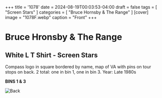 +++
title = '1078'
date = 2024-08-19T00:03:53-04:00
draft = false
tags = [ "Screen Stars" ]
categories = [ "Bruce Hornsby & The Range" ]
[cover]
image = "1078F.webp"
caption = "Front"
+++
# Bruce Hronsby & The Range
## White L T Shirt - Screen Stars

Compass logo in square bordered by name, map of VA with pins on tour stops on back. 2 total: one in bin 1, one in bin 3. Year: Late 1980s

**BINS 1 & 3**

![Back](/1078B.webp)
